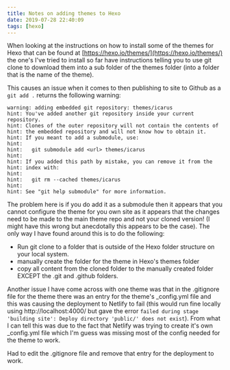 ```yaml
---
title: Notes on adding themes to Hexo
date: 2019-07-28 22:40:09
tags: [hexo]
---
```

When looking at the instructions on how to install some of the themes for Hexo that can be found at [https://hexo.io/themes/](https://hexo.io/themes/) the one's I've tried to install so far have instructions telling you to use git clone to download them into a sub folder of the themes folder (into a folder that is the name of the theme).

This causes an issue when it comes to then publishing to site to Github as a `git add .` returns the following warning:

```
warning: adding embedded git repository: themes/icarus
hint: You've added another git repository inside your current repository.
hint: Clones of the outer repository will not contain the contents of
hint: the embedded repository and will not know how to obtain it.
hint: If you meant to add a submodule, use:
hint: 
hint: 	git submodule add <url> themes/icarus
hint: 
hint: If you added this path by mistake, you can remove it from the
hint: index with:
hint: 
hint: 	git rm --cached themes/icarus
hint: 
hint: See "git help submodule" for more information.
```

The problem here is if you do add it as a submodule then it appears that you cannot configure the theme for you own site as it appears that the changes need to be made to the main theme repo and not your cloned version! (I might have this wrong but anecdotally this appears to be the case).
The only way I have found around this is to do the following:
* Run git clone to a folder that is outside of the Hexo folder structure on your local system.
* manually create the folder for the theme in Hexo's themes folder
* copy all content from the cloned folder to the manually created folder EXCEPT the .git and .github folders.
 
Another issue I have come across with one theme was that in the .gitignore file for the theme there was an entry for the theme's _config.yml file and this was causing the deployment to Netlify to fail (this would run fine locally using http://localhost:4000/ but gave the error `failed during stage 'building site': Deploy directory 'public/' does not exist`). From what I can tell this was due to the fact that Netlify was trying to create it's own _config.yml file which I'm guess was missing most of the config needed for the theme to work.

Had to edit the .gitignore file and remove that entry for the deployment to work.
